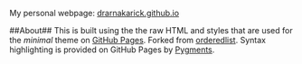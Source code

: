 
My personal webpage: [drarnakarick.github.io](http://drarnakarick.github.io/)


##About##
This is built using the the raw HTML and styles that are used for the *minimal* theme on [GitHub Pages](http://pages.github.com/). Forked from [orderedlist](https://github.com/orderedlist/). Syntax highlighting is provided on GitHub Pages by [Pygments](http://pygments.org).
